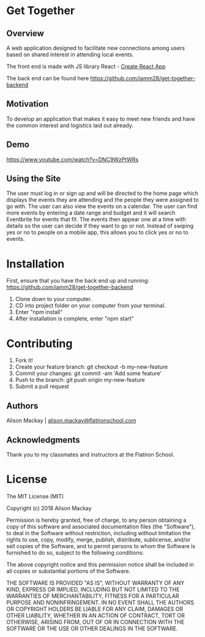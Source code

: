 # Get Together

## Overview
A web application designed to facilitate new connections among users based on shared interest in attending local events.

The front end is made with JS library React - [Create React App](https://github.com/facebookincubator/create-react-app)

The back end can be found here https://github.com/iamm28/get-together-backend

## Motivation 
To develop an application that makes it easy to meet new friends and have the common interest and logistics laid out already.

## Demo
https://www.youtube.com/watch?v=DNC9WzPtWRs

## Using the Site
The user must log in or sign up and will be directed to the home page which displays the events they are attending and the people they were assigned to go with.
The user can also view the events on a calendar. The user can find more events by entering a date range and budget and it will search Eventbrite for events that fit.
The events then appear one at a time with details so the user can decide if they want to go or not. Instead of swiping yes or no to people on a mobile app, this allows you to click yes or no to events.

# Installation 
First, ensure that you have the back end up and running: https://github.com/iamm28/get-together-backend

1. Clone down to your computer. 
2. CD into project folder on your computer from your terminal.
3. Enter "npm install"
4. After installation is complete, enter "npm start"

# Contributing 
1. Fork it!
2. Create your feature branch: git checkout -b my-new-feature
3. Commit your changes: git commit -am 'Add some feature'
4. Push to the branch: git push origin my-new-feature
5. Submit a pull request

## Authors
Alison Mackay | alison.mackay@flatironschool.com

## Acknowledgments
Thank you to my classmates and instructors at the Flatiron School.

# License 
The MIT License (MIT)

Copyright (c) 2018 Alison Mackay

Permission is hereby granted, free of charge, to any person obtaining a copy of this software and associated documentation files (the "Software"), to deal in the Software without restriction, including without limitation the rights to use, copy, modify, merge, publish, distribute, sublicense, and/or sell copies of the Software, and to permit persons to whom the Software is furnished to do so, subject to the following conditions:

The above copyright notice and this permission notice shall be included in all copies or substantial portions of the Software.

THE SOFTWARE IS PROVIDED "AS IS", WITHOUT WARRANTY OF ANY KIND, EXPRESS OR IMPLIED, INCLUDING BUT NOT LIMITED TO THE WARRANTIES OF MERCHANTABILITY, FITNESS FOR A PARTICULAR PURPOSE AND NONINFRINGEMENT. IN NO EVENT SHALL THE AUTHORS OR COPYRIGHT HOLDERS BE LIABLE FOR ANY CLAIM, DAMAGES OR OTHER LIABILITY, WHETHER IN AN ACTION OF CONTRACT, TORT OR OTHERWISE, ARISING FROM, OUT OF OR IN CONNECTION WITH THE SOFTWARE OR THE USE OR OTHER DEALINGS IN THE SOFTWARE.

